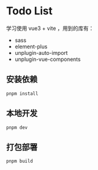 # Todo List

学习使用 vue3 + vite ，用到的库有：

- sass
- element-plus
- unplugin-auto-import
- unplugin-vue-components

## 安装依赖

`pnpm install`

## 本地开发

`pnpm dev`

## 打包部署

`pnpm build`
